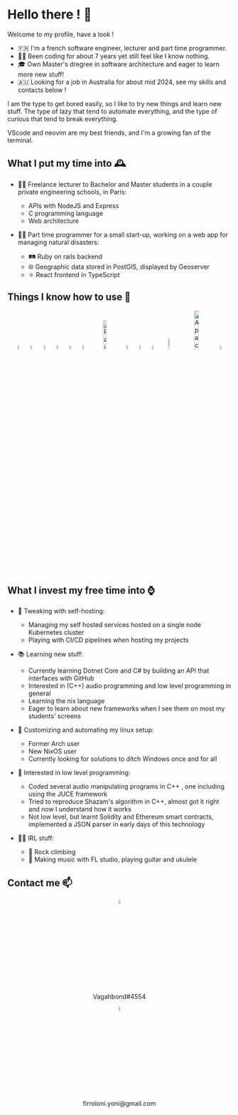 # Hello there ! 🐌

Welcome to my profile, have a look ! 
* 🇫🇷 I'm a french software engineer, lecturer and part time programmer.
* 🧙‍♂️ Been coding for about 7 years yet still feel like I know nothing.
* 🎓 Own Master's dregree in software architecture and eager to learn more new stuff!
* 🇦🇺 Looking for a job in Australia for about mid 2024, see my skills and contacts below ! 

I am the type to get bored easily, so I like to try new things and learn new stuff.
The type of lazy that tend to automate everything, and the type of curious that tend to break everything.

VScode and neovim are my best friends, and I'm a growing fan of the terminal. 

## What I put my time into 🕰️

* 👨‍🏫 Freelance lecturer to Bachelor and Master students in a couple private engineering schools, in Paris: 
    * APIs with NodeJS and Express
    * C programming language
    * Web architecture

* 👨‍💻 Part time programmer for a small start-up, working on a web app for managing natural disasters:
  * 🛤️ Ruby on rails backend
  * 🌐 Geographic data stored in PostGIS, displayed by Geoserver
  * ⚛️ React frontend in TypeScript 


## Things I know how to use 🧠
<p align=center>
<img title="Typescript" src="https://upload.wikimedia.org/wikipedia/commons/4/4c/Typescript_logo_2020.svg" width="5%"/>
<img title="React" src="https://upload.wikimedia.org/wikipedia/commons/thumb/a/a7/React-icon.svg/640px-React-icon.svg.png" width="5%"/>
<img title="Nestjs" src="https://upload.wikimedia.org/wikipedia/commons/thumb/a/a8/NestJS.svg/640px-NestJS.svg.png" width="5%"/>
<img title="Android Studio" src="https://upload.wikimedia.org/wikipedia/commons/thumb/e/e3/Android_Studio_Icon_%282014-2019%29.svg/640px-Android_Studio_Icon_%282014-2019%29.svg.png" width="5%"/>
<img title="Dotnet" src="https://upload.wikimedia.org/wikipedia/commons/thumb/e/ee/.NET_Core_Logo.svg/640px-.NET_Core_Logo.svg.png" width="5%"/>
<img title="Ruby" src="https://upload.wikimedia.org/wikipedia/commons/thumb/7/73/Ruby_logo.svg/640px-Ruby_logo.svg.png" width="5%"/>
<img title="Rails" src="https://upload.wikimedia.org/wikipedia/commons/thumb/6/62/Ruby_On_Rails_Logo.svg/640px-Ruby_On_Rails_Logo.svg.png" width="13%"/>
<img title="C" src="https://upload.wikimedia.org/wikipedia/commons/thumb/1/19/C_Logo.png/640px-C_Logo.png" width="5%"/>
<img title="Docker" src="https://upload.wikimedia.org/wikipedia/commons/e/ea/Docker_%28container_engine%29_logo_%28cropped%29.png" width="5%"/>
<img title="Docker" src="https://upload.wikimedia.org/wikipedia/commons/thumb/3/39/Kubernetes_logo_without_workmark.svg/640px-Kubernetes_logo_without_workmark.svg.png" width="5%"/>
<img title="Azure" src="https://upload.wikimedia.org/wikipedia/commons/thumb/c/cb/New-azure-logo-square.png/640px-New-azure-logo-square.png" width="8%"/>
<img title="Apache" src="https://upload.wikimedia.org/wikipedia/commons/thumb/1/10/Apache_HTTP_server_logo_%282019-present%29.svg/640px-Apache_HTTP_server_logo_%282019-present%29.svg.png" width="15%"/>
<img title="Docker" src="https://upload.wikimedia.org/wikipedia/commons/thumb/8/83/GNU_Linux.svg/640px-GNU_Linux.svg.png" width="5%"/>
</p>

## What I invest my free time into ⌚
* 💽 Tweaking with self-hosting:
  * Managing my self hosted services hosted on a single node Kubernetes cluster
  * Playing with CI/CD pipelines when hosting my projects

* 📚 Learning new stuff:
  * Currently learning Dotnet Core and C# by building an API that interfaces with GitHub
  * Interested in (C++) audio programming and low level programming in general
  * Learning the nix language
  * Eager to learn about new frameworks when I see them on most my students' screens 

* 🧙 Customizing and automating my linux setup:
  * Former Arch user
  * New NixOS user
  * Currently looking for solutions to ditch Windows once and for all

* 💾 Interested in low level programming:
  * Coded several audio manipulating programs in C++ , one including using the JUCE framework
  * Tried to reproduce Shazam's algorithm in C++, almost got it right and now I understand how it works
  * Not low level, but learnt Solidity and Ethereum smart contracts, implemented a JSON parser in early days of this technology

* 🏃‍♂️ IRL stuff: 
  * 🧗 Rock climbing
  * 🎸 Making music with FL studio, playing guitar and ukulele
 

## Contact me 📫


<p align="center">
<img title="Discord" href="https://discord.gg/TS6w3TYZRM" src="https://logodownload.org/wp-content/uploads/2017/11/discord-logo-1-1.png" width="5%"/>
</p>
<p align="center">
Vagahbond#4554
</p>
<p align="center">
<img title="Mail Me" href="mailto:firroloni.yoni@gmail.com" src="https://img.icons8.com/fluent/48/000000/gmail.png" width="5%"/>
</p>
<p align="center">
firroloni.yoni@gmail.com
</p>



